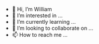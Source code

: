 - 👋 Hi, I’m William
- 👀 I’m interested in ...
- 🌱 I’m currently learning ...
- 💞️ I’m looking to collaborate on ...
- 📫 How to reach me ...

<!---
befjw/befjw is a ✨ special ✨ repository because its `README.md` (this file) appears on your GitHub profile.
You can click the Preview link to take a look at your changes.
--->

